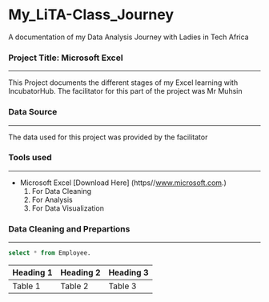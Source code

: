 # My_LiTA-Class_Journey
A documentation of my Data Analysis Journey with Ladies in Tech Africa

### Project Title: Microsoft Excel
---
This Project documents the different stages of my Excel learning with IncubatorHub. The facilitator for this part of the project was Mr Muhsin

### Data Source
---
The data used for this project was provided by the facilitator

### Tools used
---
- Microsoft Excel [Download Here] (https//www.microsoft.com.)
  1. For Data Cleaning
  2. For Analysis
  3. For Data Visualization
 
### Data Cleaning and Prepartions
---

```SQL
select * from Employee.
````
|Heading 1|Heading 2|Heading 3|
|---------|---------|---------|
|Table 1|Table 2|Table 3|

